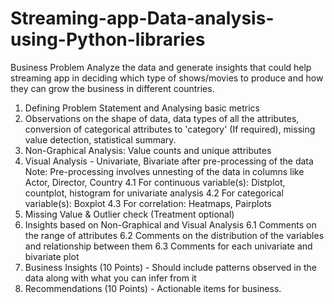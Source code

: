 # Streaming-app-Data-analysis-using-Python-libraries
Business Problem  Analyze the data and generate insights that could help streaming app in  deciding which type of shows/movies to produce and how they can grow the business in different countries.
1. Defining Problem Statement and Analysing basic metrics
2. Observations on the shape of data, data types of all the attributes, conversion of categorical attributes to 'category' (If required), missing value detection, statistical summary.
3. Non-Graphical Analysis: Value counts and unique attributes
4. Visual Analysis - Univariate, Bivariate after pre-processing of the data
     Note: Pre-processing involves unnesting of the data in columns like Actor, Director, Country
     4.1 For continuous variable(s): Distplot, countplot, histogram for univariate analysis 
     4.2 For categorical variable(s): Boxplot 
     4.3 For correlation: Heatmaps, Pairplots 
5. Missing Value & Outlier check (Treatment optional)
6. Insights based on Non-Graphical and Visual Analysis 
     6.1 Comments on the range of attributes
     6.2 Comments on the distribution of the variables and relationship between them
   6.3 Comments for each univariate and bivariate plot
7. Business Insights (10 Points) - Should include patterns observed in the data along with what you can infer from it
8. Recommendations (10 Points) - Actionable items for business. 
